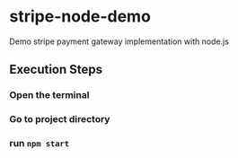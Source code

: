 # stripe-node-demo
Demo stripe payment gateway implementation with node.js

## Execution Steps
### Open the terminal
### Go to project directory
### run `npm start`
